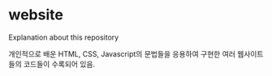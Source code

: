 # website

Explanation about this repository

개인적으로 배운 HTML, CSS, Javascript의 문법들을 응용하여 구현한 여러 웹사이트들의 코드들이 수록되어 있음.